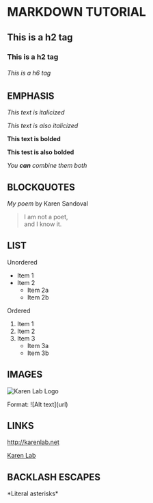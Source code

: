  # MARKDOWN TUTORIAL

## This is a h2 tag

### This is a h2 tag

###### This is a h6 tag

## EMPHASIS

_This text is italicized_

*This text is also italicized*

**This text is bolded**

__This test is also bolded__

_You **can** combine them both_

## BLOCKQUOTES

_My poem_ by Karen Sandoval

>I am not a poet, \
>and I know it.

## LIST

Unordered
* Item 1
* Item 2
	* Item 2a
	* Item 2b

Ordered
1. Item 1
2. Item 2
3. Item 3
	* Item 3a
	* Item 3b

## IMAGES

![Karen Lab
Logo](https://i.guim.co.uk/img/media/43352be36da0eb156e8551d775a57fadba8ae6d7/0_0_1440_864/master/1440.jpg?width=1900&dpr=2&s=none)

Format: \!\[Alt text]\(url\)

## LINKS

http://karenlab.net

[Karen Lab](http://karenlab.net)

## BACKLASH ESCAPES

\*Literal asterisks\*



